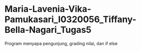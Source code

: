 # Maria-Lavenia-Vika-Pamukasari_I0320056_Tiffany-Bella-Nagari_Tugas5
Program menyapa pengunjung, grading nilai, dan if else
